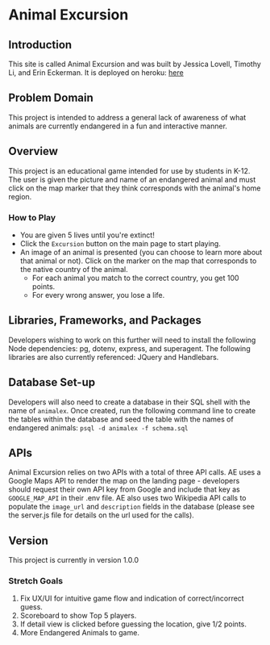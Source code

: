 # Animal Excursion
## Introduction
This site is called Animal Excursion and was built by Jessica Lovell, Timothy Li, and Erin Eckerman. It is deployed on heroku: [here](https://animal-excursion.herokuapp.com/)

## Problem Domain
This project is intended to address a general lack of awareness of what animals are currently endangered in a fun and interactive manner.

## Overview
This project is an educational game intended for use by students in K-12.  The user is given the picture and name of an endangered animal and must click on the map marker that they think corresponds with the animal's home region.

### How to Play
- You are given 5 lives until you're extinct!  
- Click the `Excursion` button on the main page to start playing.
- An image of an animal is presented (you can choose to learn more about that animal or not). Click on the marker on the map that corresponds to the native country of the animal. 
  - For each animal you match to the correct country, you get 100 points. 
  - For every wrong answer, you lose a life.  

## Libraries, Frameworks, and Packages
Developers wishing to work on this further will need to install the following Node dependencies: pg, dotenv, express, and superagent.  The following libraries are also currently referenced: JQuery and Handlebars.

## Database Set-up 
Developers will also need to create a database in their SQL shell with the name of `animalex`.  Once created, run the following command line to create the tables within the database and seed the table with the names of endangered animals: `psql -d animalex -f schema.sql`

## APIs
Animal Excursion relies on two APIs with a total of three API calls.  AE uses a Google Maps API to render the map on the landing page - developers should request their own API key from Google and include that key as `GOOGLE_MAP_API` in their .env file.  AE also uses two Wikipedia API calls to populate the `image_url` and `description` fields in the database (please see the server.js file for details on the url used for the calls).

## Version
This project is currently in version 1.0.0

### Stretch Goals
1. Fix UX/UI for intuitive game flow and indication of correct/incorrect guess.  
2. Scoreboard to show Top 5 players. 
3. If detail view is clicked before guessing the location, give 1/2 points. 
4. More Endangered Animals to game. 
